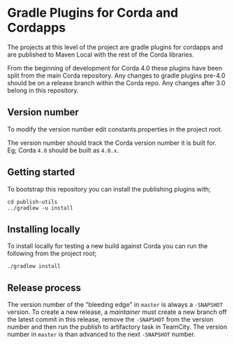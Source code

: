 # Gradle Plugins for Corda and Cordapps

The projects at this level of the project are gradle plugins for cordapps and are published to Maven Local with
the rest of the Corda libraries.

From the beginning of development for Corda 4.0 these plugins have been split from the main Corda repository. 
Any changes to gradle plugins pre-4.0 should be on a release branch within the Corda repo. Any changes after 3.0
belong in this repository. 

## Version number


To modify the version number edit constants.properties in the project root. 

The version number should track the Corda version number it is built for. Eg; Corda `4.0` should be built as `4.0.x`.

## Getting started

To bootstrap this repository you can install the publishing plugins with;

    cd publish-utils
    ../gradlew -u install

## Installing locally

To install locally for testing a new build against Corda you can run the following from the project root;

    ./gradlew install

## Release process

The version number of the "bleeding edge" in `master` is always a `-SNAPSHOT` version. To create a new release, a _maintainer_ must create a new branch off the latest commit in this release, remove the `-SNAPSHOT` from the version number and then run the publish to artifactory task in TeamCity. The version number in `master` is than advanced to the next `-SNAPSHOT` number.
